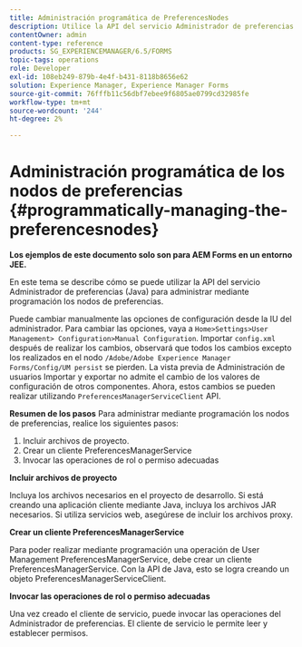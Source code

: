 ```yaml
---
title: Administración programática de PreferencesNodes
description: Utilice la API del servicio Administrador de preferencias (Java) para administrar mediante programación los nodos de preferencias.
contentOwner: admin
content-type: reference
products: SG_EXPERIENCEMANAGER/6.5/FORMS
topic-tags: operations
role: Developer
exl-id: 108eb249-879b-4e4f-b431-8118b8656e62
solution: Experience Manager, Experience Manager Forms
source-git-commit: 76fffb11c56dbf7ebee9f6805ae0799cd32985fe
workflow-type: tm+mt
source-wordcount: '244'
ht-degree: 2%

---
```


# Administración programática de los nodos de preferencias {#programmatically-managing-the-preferencesnodes}

**Los ejemplos de este documento solo son para AEM Forms en un entorno JEE.**

En este tema se describe cómo se puede utilizar la API del servicio Administrador de preferencias (Java) para administrar mediante programación los nodos de preferencias.

Puede cambiar manualmente las opciones de configuración desde la IU del administrador. Para cambiar las opciones, vaya a `Home>Settings>User Management> Configuration>Manual Configuration`. Importar `config.xml` después de realizar los cambios, observará que todos los cambios excepto los realizados en el nodo `/Adobe/Adobe Experience Manager Forms/Config/UM persist` se pierden. La vista previa de Administración de usuarios Importar y exportar no admite el cambio de los valores de configuración de otros componentes. Ahora, estos cambios se pueden realizar utilizando `PreferencesManagerServiceClient` API.

**Resumen de los pasos** Para administrar mediante programación los nodos de preferencias, realice los siguientes pasos:

1. Incluir archivos de proyecto.
1. Crear un cliente PreferencesManagerService
1. Invocar las operaciones de rol o permiso adecuadas

**Incluir archivos de proyecto**

Incluya los archivos necesarios en el proyecto de desarrollo. Si está creando una aplicación cliente mediante Java, incluya los archivos JAR necesarios. Si utiliza servicios web, asegúrese de incluir los archivos proxy.

**Crear un cliente PreferencesManagerService**

Para poder realizar mediante programación una operación de User Management PreferencesManagerService, debe crear un cliente PreferencesManagerService. Con la API de Java, esto se logra creando un objeto PreferencesManagerServiceClient.

**Invocar las operaciones de rol o permiso adecuadas**

Una vez creado el cliente de servicio, puede invocar las operaciones del Administrador de preferencias. El cliente de servicio le permite leer y establecer permisos.
